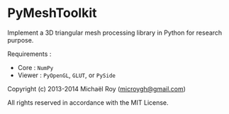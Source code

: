 # PyMeshToolkit

Implement a 3D triangular mesh processing library in Python for research purpose.


Requirements :

- Core :   `NumPy`
- Viewer : `PyOpenGL`, `GLUT`, or `PySide`


Copyright (c) 2013-2014 Michaël Roy (microygh@gmail.com)

All rights reserved in accordance with the MIT License.
